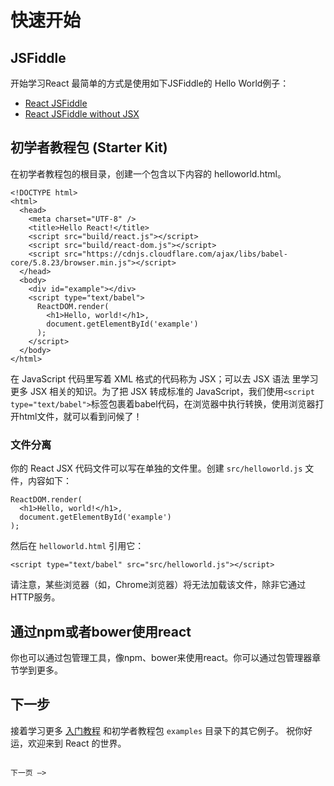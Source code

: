 # 快速开始
## JSFiddle
开始学习React 最简单的方式是使用如下JSFiddle的 Hello World例子：
* [React JSFiddle](https://jsfiddle.net/reactjs/69z2wepo/)
* [React JSFiddle without JSX](https://jsfiddle.net/reactjs/5vjqabv3/)

## 初学者教程包 (Starter Kit)

在初学者教程包的根目录，创建一个包含以下内容的 helloworld.html。
```
<!DOCTYPE html>
<html>
  <head>
    <meta charset="UTF-8" />
    <title>Hello React!</title>
    <script src="build/react.js"></script>
    <script src="build/react-dom.js"></script>
    <script src="https://cdnjs.cloudflare.com/ajax/libs/babel-core/5.8.23/browser.min.js"></script>
  </head>
  <body>
    <div id="example"></div>
    <script type="text/babel">
      ReactDOM.render(
        <h1>Hello, world!</h1>,
        document.getElementById('example')
      );
    </script>
  </body>
</html>
```
在 JavaScript 代码里写着 XML 格式的代码称为 JSX；可以去 JSX 语法 里学习更多 JSX 相关的知识。为了把 JSX 转成标准的 JavaScript，我们使用`<script type="text/babel">`标签包裹着babel代码，在浏览器中执行转换，使用浏览器打开html文件，就可以看到问候了！
### 文件分离
你的 React JSX 代码文件可以写在单独的文件里。创建 `src/helloworld.js` 文件，内容如下：
```
ReactDOM.render(
  <h1>Hello, world!</h1>,
  document.getElementById('example')
);
```
然后在 `helloworld.html` 引用它：
```
<script type="text/babel" src="src/helloworld.js"></script>
```
请注意，某些浏览器（如，Chrome浏览器）将无法加载该文件，除非它通过HTTP服务。
## 通过npm或者bower使用react
你也可以通过包管理工具，像npm、bower来使用react。你可以通过包管理器章节学到更多。
## 下一步
接着学习更多 [入门教程](https://facebook.github.io/react/docs/tutorial.html) 和初学者教程包 `examples` 目录下的其它例子。
祝你好运，欢迎来到 React 的世界。
                                                                  
                                                                           下一页 —>